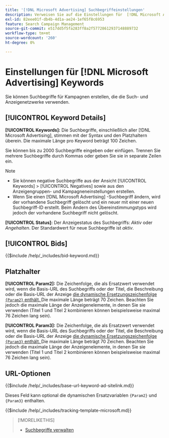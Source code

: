 ```yaml
---
title: '[!DNL Microsoft Advertising] Suchbegriffeinstellungen'
description: Verweisen Sie auf die Einstellungen für  [!DNL Microsoft Advertising] Keywords.
exl-id: 82eee01f-db4b-4d1a-ae24-1ef65f8c6953
feature: Search Campaign Management
source-git-commit: e517dd5f5fa283ff8a2f57728612937148889732
workflow-type: tm+mt
source-wordcount: '260'
ht-degree: 0%

---
```


# Einstellungen für [!DNL Microsoft Advertising] Keywords

Sie können Suchbegriffe für Kampagnen erstellen, die die Such- und Anzeigenetzwerke verwenden.

## [!UICONTROL Keyword Details]

**[!UICONTROL Keywords]:** Die Suchbegriffe, einschließlich aller [!DNL Microsoft Advertising], stimmen mit der Syntax und den Platzhaltern überein. Die maximale Länge pro Keyword beträgt 100 Zeichen.

Sie können bis zu 2000 Suchbegriffe eingeben oder einfügen. Trennen Sie mehrere Suchbegriffe durch Kommas oder geben Sie sie in separate Zeilen ein.

>[!NOTE]
>
>* Sie können negative Suchbegriffe aus der Ansicht [!UICONTROL Keywords] > [!UICONTROL Negatives] sowie aus den Anzeigengruppen- und Kampagneneinstellungen erstellen.
>* Wenn Sie einen [!DNL Microsoft Advertising] -Suchbegriff ändern, wird der vorhandene Suchbegriff gelöscht und ein neuer mit einer neuen Suchbegriff-ID erstellt. Beim Ändern des Übereinstimmungstyps wird jedoch der vorhandene Suchbegriff nicht gelöscht.

**[!UICONTROL Status]:** Der Anzeigestatus des Suchbegriffs: *Aktiv* oder *Angehalten*. Der Standardwert für neue Suchbegriffe ist *aktiv*.

## [!UICONTROL Bids]

<!-- **[!UICONTROL Bid]:** -->

{{$include /help/_includes/bid-keyword.md}}

## Platzhalter

**[!UICONTROL Param2]:** Die Zeichenfolge, die als Ersatzwert verwendet wird, wenn die Basis-URL des Suchbegriffs oder der Titel, die Beschreibung oder die Basis-URL der Anzeige [die dynamische Ersetzungszeichenfolge `{Param2}` enthält. ](https://help.bingads.microsoft.com/#apex/3/en/53079/0) Die maximale Länge beträgt 70 Zeichen. Beachten Sie jedoch die maximale Länge der Anzeigenelemente, in denen Sie sie verwenden (Titel 1 und Titel 2 kombinieren können beispielsweise maximal 76 Zeichen lang sein).

**[!UICONTROL Param3]:** Die Zeichenfolge, die als Ersatzwert verwendet wird, wenn die Basis-URL des Suchbegriffs oder der Titel, die Beschreibung oder die Basis-URL der Anzeige [die dynamische Ersetzungszeichenfolge `{Param3}` enthält. ](https://help.bingads.microsoft.com/#apex/3/en/53079/0) Die maximale Länge beträgt 70 Zeichen. Beachten Sie jedoch die maximale Länge der Anzeigenelemente, in denen Sie sie verwenden (Titel 1 und Titel 2 kombinieren können beispielsweise maximal 76 Zeichen lang sein).

## URL-Optionen

<!-- **[!UICONTROL Base URl]:** -->

{{$include /help/_includes/base-url-keyword-ad-sitelink.md}}

Dieses Feld kann optional die dynamischen Ersatzvariablen `{Param2}` und `{Param3}` enthalten.

<!-- **[!UICONTROL Tracking Template]:** -->

{{$include /help/_includes/tracking-template-microsoft.md}}

>[!MORELIKETHIS]
>
>* [Suchbegriffe verwalten](/help/search-social-commerce/campaign-management/campaigns/keyword-manage.md)
